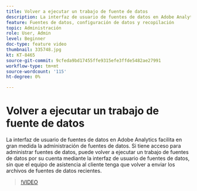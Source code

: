 ```yaml
---
title: Volver a ejecutar un trabajo de fuente de datos
description: La interfaz de usuario de fuentes de datos en Adobe Analytics facilita en gran medida la administración de fuentes de datos. Si tiene acceso para administrar fuentes de datos, puede volver a ejecutar un trabajo de fuentes de datos por su cuenta mediante la interfaz de usuario de fuentes de datos, sin que el equipo de asistencia al cliente tenga que volver a enviar los archivos de fuentes de datos recientes.
feature: Fuentes de datos, configuración de datos y recopilación
topic: Administración
role: User, Admin
level: Beginner
doc-type: feature video
thumbnail: 335748.jpg
kt: KT-8465
source-git-commit: 9cfeda9bd17455ffe9315efe3ffde5482ae27991
workflow-type: tm+mt
source-wordcount: '115'
ht-degree: 0%

---
```



# Volver a ejecutar un trabajo de fuente de datos

La interfaz de usuario de fuentes de datos en Adobe Analytics facilita en gran medida la administración de fuentes de datos. Si tiene acceso para administrar fuentes de datos, puede volver a ejecutar un trabajo de fuentes de datos por su cuenta mediante la interfaz de usuario de fuentes de datos, sin que el equipo de asistencia al cliente tenga que volver a enviar los archivos de fuentes de datos recientes.


>[!VIDEO](https://video.tv.adobe.com/v/335748/?quality=12&learn=on)
